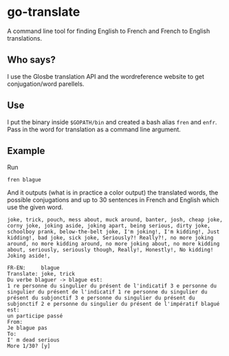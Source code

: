 # go-translate
A command line tool for finding English to French and French to English translations.

## Who says?
I use the Glosbe translation API and the wordreference website to get conjugation/word parellels.

## Use
I put the binary inside `$GOPATH/bin` and created a bash alias `fren` and `enfr`. Pass in the word for translation as a command line argument.

## Example 

Run 

    fren blague
	
And it outputs (what is in practice a color output) the translated words, the possible conjugations and up to 30 sentences in French and English which use the given word.

	joke, trick, pouch, mess about, muck around, banter, josh, cheap joke, corny joke, joking aside, joking apart, being serious, dirty joke, schoolboy prank, below-the-belt joke, I'm joking!, I'm kidding!, Just kidding!, bad joke, sick joke, Seriously?! Really?!, no more joking around, no more kidding around, no more joking about, no more kidding about, seriously, seriously though, Really!, Honestly!, No kidding! Joking aside!, 

	FR-EN:     blague 
	Translate: joke, trick 
	Du verbe blaguer -> blague est:
	1 re personne du singulier du présent de l'indicatif 3 e personne du singulier du présent de l'indicatif 1 re personne du singulier du présent du subjonctif 3 e personne du singulier du présent du subjonctif 2 e personne du singulier du présent de l'impératif blagué est:
	un participe passé 
	From: 
	Je blague pas
	To:
	I' m dead serious
	More 1/30? [y] 


